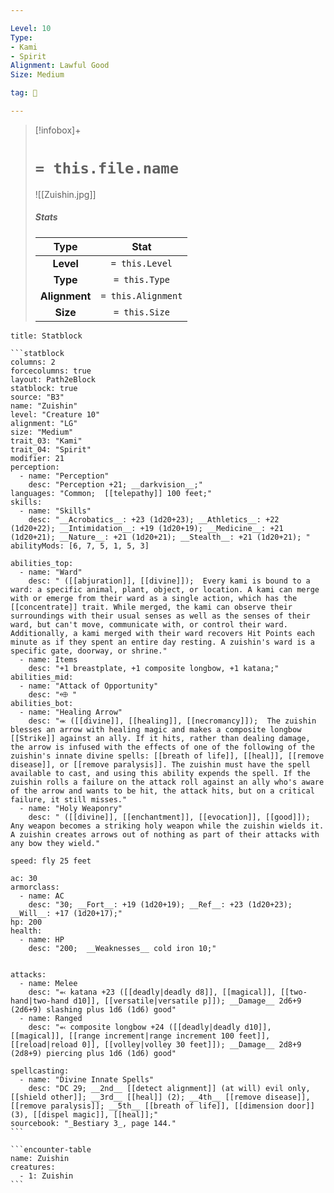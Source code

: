 ```yaml
---

Level: 10
Type:
- Kami
- Spirit
Alignment: Lawful Good
Size: Medium

tag: 👹

---
```


> [!infobox]+
> #  `= this.file.name`
> ![[Zuishin.jpg]]
> ##### Stats
> Type | Stat |
> :---:|:---:|
> **Level** | `= this.Level` |
> **Type** | `= this.Type` |
> **Alignment** | `= this.Alignment` |
> **Size** | `= this.Size` |



````ad-info
title: Statblock

```statblock
columns: 2
forcecolumns: true
layout: Path2eBlock
statblock: true
source: "B3"
name: "Zuishin"
level: "Creature 10"
alignment: "LG"
size: "Medium"
trait_03: "Kami"
trait_04: "Spirit"
modifier: 21
perception:
  - name: "Perception"
    desc: "Perception +21; __darkvision__;"
languages: "Common;  [[telepathy]] 100 feet;"
skills:
  - name: "Skills"
    desc: "__Acrobatics__: +23 (1d20+23); __Athletics__: +22 (1d20+22); __Intimidation__: +19 (1d20+19); __Medicine__: +21 (1d20+21); __Nature__: +21 (1d20+21); __Stealth__: +21 (1d20+21); "
abilityMods: [6, 7, 5, 1, 5, 3]

abilities_top:
  - name: "Ward"
    desc: " ([[abjuration]], [[divine]]);  Every kami is bound to a ward: a specific animal, plant, object, or location. A kami can merge with or emerge from their ward as a single action, which has the [[concentrate]] trait. While merged, the kami can observe their surroundings with their usual senses as well as the senses of their ward, but can't move, communicate with, or control their ward. Additionally, a kami merged with their ward recovers Hit Points each minute as if they spent an entire day resting. A zuishin's ward is a specific gate, doorway, or shrine."
  - name: Items
    desc: "+1 breastplate, +1 composite longbow, +1 katana;"
abilities_mid:
  - name: "Attack of Opportunity"
    desc: "⬲ "
abilities_bot:
  - name: "Healing Arrow"
    desc: "⬺ ([[divine]], [[healing]], [[necromancy]]);  The zuishin blesses an arrow with healing magic and makes a composite longbow [[Strike]] against an ally. If it hits, rather than dealing damage, the arrow is infused with the effects of one of the following of the zuishin's innate divine spells: [[breath of life]], [[heal]], [[remove disease]], or [[remove paralysis]]. The zuishin must have the spell available to cast, and using this ability expends the spell. If the zuishin rolls a failure on the attack roll against an ally who's aware of the arrow and wants to be hit, the attack hits, but on a critical failure, it still misses."
  - name: "Holy Weaponry"
    desc: " ([[divine]], [[enchantment]], [[evocation]], [[good]]);  Any weapon becomes a striking holy weapon while the zuishin wields it. A zuishin creates arrows out of nothing as part of their attacks with any bow they wield."

speed: fly 25 feet

ac: 30
armorclass:
  - name: AC
    desc: "30; __Fort__: +19 (1d20+19); __Ref__: +23 (1d20+23); __Will__: +17 (1d20+17);"
hp: 200
health:
  - name: HP
    desc: "200;  __Weaknesses__ cold iron 10;"


attacks:
  - name: Melee
    desc: "⬻ katana +23 ([[deadly|deadly d8]], [[magical]], [[two-hand|two-hand d10]], [[versatile|versatile p]]); __Damage__ 2d6+9 (2d6+9) slashing plus 1d6 (1d6) good"
  - name: Ranged
    desc: "⬻ composite longbow +24 ([[deadly|deadly d10]], [[magical]], [[range increment|range increment 100 feet]], [[reload|reload 0]], [[volley|volley 30 feet]]); __Damage__ 2d8+9 (2d8+9) piercing plus 1d6 (1d6) good"

spellcasting:
  - name: "Divine Innate Spells"
    desc: "DC 29; __2nd__ [[detect alignment]] (at will) evil only, [[shield other]]; __3rd__ [[heal]] (2); __4th__ [[remove disease]], [[remove paralysis]]; __5th__ [[breath of life]], [[dimension door]] (3), [[dispel magic]], [[heal]];"
sourcebook: "_Bestiary 3_, page 144."
```

```encounter-table
name: Zuishin
creatures:
  - 1: Zuishin
```

````


